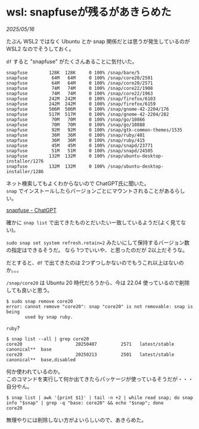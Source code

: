 # wsl: snapfuseが残るがあきらめた

_2025/05/16_

たぶん WSL2 ではなく Ubuntu とか snap 関係だとは思うが発生しているのが WSL2 なのでそうしておく。

`df` すると "snapfuse" がたくさんあることに気付いた。

```console
snapfuse        128K  128K     0 100% /snap/bare/5
snapfuse         64M   64M     0 100% /snap/core20/2501
snapfuse         64M   64M     0 100% /snap/core20/2571
snapfuse         74M   74M     0 100% /snap/core22/1908
snapfuse         74M   74M     0 100% /snap/core22/1963
snapfuse        242M  242M     0 100% /snap/firefox/6103
snapfuse        242M  242M     0 100% /snap/firefox/6159
snapfuse        506M  506M     0 100% /snap/gnome-42-2204/176
snapfuse        517M  517M     0 100% /snap/gnome-42-2204/202
snapfuse         70M   70M     0 100% /snap/go/10866
snapfuse         70M   70M     0 100% /snap/go/10888
snapfuse         92M   92M     0 100% /snap/gtk-common-themes/1535
snapfuse         36M   36M     0 100% /snap/ruby/401
snapfuse         36M   36M     0 100% /snap/ruby/415
snapfuse         45M   45M     0 100% /snap/snapd/23771
snapfuse         51M   51M     0 100% /snap/snapd/24505
snapfuse        132M  132M     0 100% /snap/ubuntu-desktop-installer/1276
snapfuse        132M  132M     0 100% /snap/ubuntu-desktop-installer/1286
```

ネット検索してもよくわからないので ChatGPT氏に聞いた。  
`snap` でインストールしたらバージョンごとにマウントされることがあるらしい。

[snapfuse - ChatGPT](https://chatgpt.com/share/6827100d-459c-8010-b9d7-e40e4b4577d6)

確かに `snap list` で出てきたものとだいたい一致しているようだ(よく見てない)。

`sudo snap set system refresh.retain=2` みたいにして保持するバージョン数の指定はできるそうだ。
なら 1つでいいや、と思ったのだが 2以上だそうな。

だとすると、`df` で出てきたのは 2つずつしかないのでもうこれ以上はないのか。。。

`/snap/core20` は Ubuntu 20 時代だろうから、今は 22.04 使っているので削除しても良いと思う。

```console
$ sudo snap remove core20
error: cannot remove "core20": snap "core20" is not removable: snap is being
       used by snap ruby.
```

`ruby`?  

```console
$ snap list --all | grep core20
core20                    20250407         2571   latest/stable    canonical**  base
core20                    20250213         2501   latest/stable    canonical**  base,disabled
```

何か使われているのか。  
このコマンドを実行して何か出てきたらパッケージが使っているそうだが・・・自分やん。

```console
$ snap list | awk '{print $1}' | tail -n +2 | while read snap; do snap info "$snap" | grep -q "base: core20" && echo "$snap"; done
core20
```

無理やりには削除しない方がよいらしいので、あきらめた。
